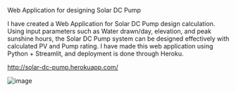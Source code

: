Web Application for designing Solar DC Pump

I have created a Web Application for Solar DC Pump design calculation. Using input parameters such as Water drawn/day, elevation, and peak sunshine hours, the Solar DC Pump system can be designed effectively with calculated PV and Pump rating.
I have made this web application using Python + Streamlit, and deployment is done through Heroku.

http://solar-dc-pump.herokuapp.com/

![image](https://user-images.githubusercontent.com/70006534/119230249-0537b900-bb39-11eb-9311-aba2d6b7bc9c.png)
